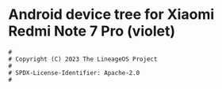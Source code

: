 # Android device tree for Xiaomi Redmi Note 7 Pro (violet)

```
#
# Copyright (C) 2023 The LineageOS Project
#
# SPDX-License-Identifier: Apache-2.0
#
```
